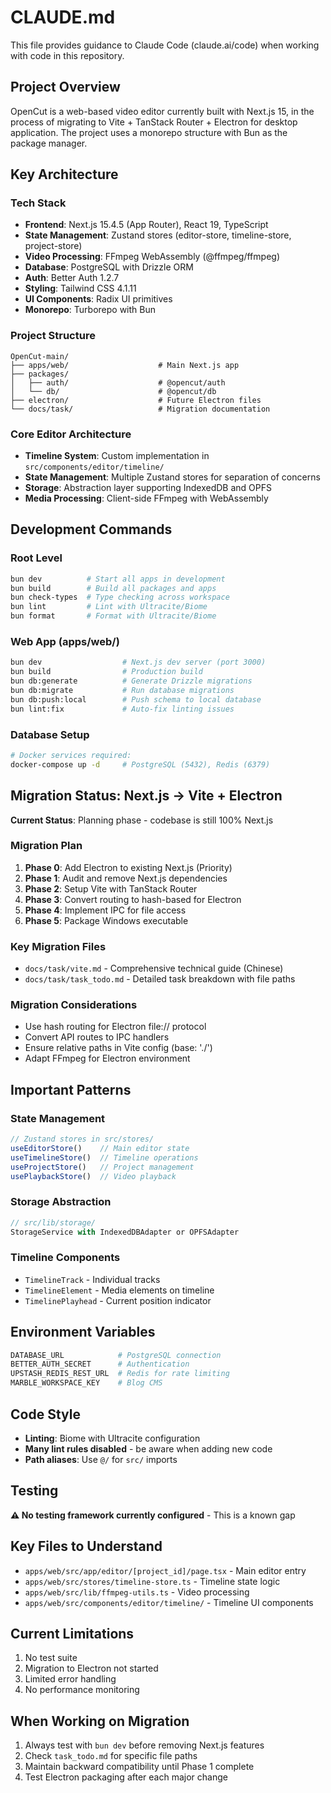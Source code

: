 # CLAUDE.md

This file provides guidance to Claude Code (claude.ai/code) when working with code in this repository.

## Project Overview

OpenCut is a web-based video editor currently built with Next.js 15, in the process of migrating to Vite + TanStack Router + Electron for desktop application. The project uses a monorepo structure with Bun as the package manager.

## Key Architecture

### Tech Stack
- **Frontend**: Next.js 15.4.5 (App Router), React 19, TypeScript
- **State Management**: Zustand stores (editor-store, timeline-store, project-store)
- **Video Processing**: FFmpeg WebAssembly (@ffmpeg/ffmpeg)
- **Database**: PostgreSQL with Drizzle ORM
- **Auth**: Better Auth 1.2.7
- **Styling**: Tailwind CSS 4.1.11
- **UI Components**: Radix UI primitives
- **Monorepo**: Turborepo with Bun

### Project Structure
```
OpenCut-main/
├── apps/web/                    # Main Next.js app
├── packages/
│   ├── auth/                    # @opencut/auth
│   └── db/                      # @opencut/db
├── electron/                    # Future Electron files
└── docs/task/                   # Migration documentation
```

### Core Editor Architecture
- **Timeline System**: Custom implementation in `src/components/editor/timeline/`
- **State Management**: Multiple Zustand stores for separation of concerns
- **Storage**: Abstraction layer supporting IndexedDB and OPFS
- **Media Processing**: Client-side FFmpeg with WebAssembly

## Development Commands

### Root Level
```bash
bun dev          # Start all apps in development
bun build        # Build all packages and apps
bun check-types  # Type checking across workspace
bun lint         # Lint with Ultracite/Biome
bun format       # Format with Ultracite/Biome
```

### Web App (apps/web/)
```bash
bun dev                  # Next.js dev server (port 3000)
bun build                # Production build
bun db:generate          # Generate Drizzle migrations
bun db:migrate           # Run database migrations
bun db:push:local        # Push schema to local database
bun lint:fix             # Auto-fix linting issues
```

### Database Setup
```bash
# Docker services required:
docker-compose up -d     # PostgreSQL (5432), Redis (6379)
```

## Migration Status: Next.js → Vite + Electron

**Current Status**: Planning phase - codebase is still 100% Next.js

### Migration Plan
1. **Phase 0**: Add Electron to existing Next.js (Priority)
2. **Phase 1**: Audit and remove Next.js dependencies
3. **Phase 2**: Setup Vite with TanStack Router
4. **Phase 3**: Convert routing to hash-based for Electron
5. **Phase 4**: Implement IPC for file access
6. **Phase 5**: Package Windows executable

### Key Migration Files
- `docs/task/vite.md` - Comprehensive technical guide (Chinese)
- `docs/task/task_todo.md` - Detailed task breakdown with file paths

### Migration Considerations
- Use hash routing for Electron file:// protocol
- Convert API routes to IPC handlers
- Ensure relative paths in Vite config (base: './')
- Adapt FFmpeg for Electron environment

## Important Patterns

### State Management
```typescript
// Zustand stores in src/stores/
useEditorStore()    // Main editor state
useTimelineStore()  // Timeline operations
useProjectStore()   // Project management
usePlaybackStore()  // Video playback
```

### Storage Abstraction
```typescript
// src/lib/storage/
StorageService with IndexedDBAdapter or OPFSAdapter
```

### Timeline Components
- `TimelineTrack` - Individual tracks
- `TimelineElement` - Media elements on timeline
- `TimelinePlayhead` - Current position indicator

## Environment Variables
```bash
DATABASE_URL            # PostgreSQL connection
BETTER_AUTH_SECRET      # Authentication
UPSTASH_REDIS_REST_URL  # Redis for rate limiting
MARBLE_WORKSPACE_KEY    # Blog CMS
```

## Code Style
- **Linting**: Biome with Ultracite configuration
- **Many lint rules disabled** - be aware when adding new code
- **Path aliases**: Use `@/` for `src/` imports

## Testing
**⚠️ No testing framework currently configured** - This is a known gap

## Key Files to Understand
- `apps/web/src/app/editor/[project_id]/page.tsx` - Main editor entry
- `apps/web/src/stores/timeline-store.ts` - Timeline state logic
- `apps/web/src/lib/ffmpeg-utils.ts` - Video processing
- `apps/web/src/components/editor/timeline/` - Timeline UI components

## Current Limitations
1. No test suite
2. Migration to Electron not started
3. Limited error handling
4. No performance monitoring

## When Working on Migration
1. Always test with `bun dev` before removing Next.js features
2. Check `task_todo.md` for specific file paths
3. Maintain backward compatibility until Phase 1 complete
4. Test Electron packaging after each major change